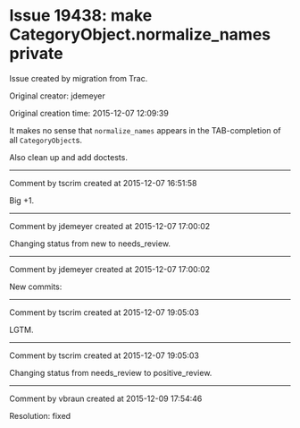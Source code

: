 # Issue 19438: make CategoryObject.normalize_names private

Issue created by migration from Trac.

Original creator: jdemeyer

Original creation time: 2015-12-07 12:09:39

It makes no sense that `normalize_names` appears in the TAB-completion of all `CategoryObject`s.

Also clean up and add doctests.


---

Comment by tscrim created at 2015-12-07 16:51:58

Big +1.


---

Comment by jdemeyer created at 2015-12-07 17:00:02

Changing status from new to needs_review.


---

Comment by jdemeyer created at 2015-12-07 17:00:02

New commits:


---

Comment by tscrim created at 2015-12-07 19:05:03

LGTM.


---

Comment by tscrim created at 2015-12-07 19:05:03

Changing status from needs_review to positive_review.


---

Comment by vbraun created at 2015-12-09 17:54:46

Resolution: fixed
